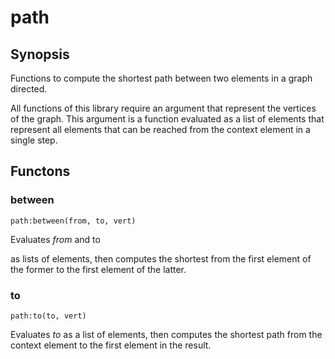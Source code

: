 <h1 class="library">path</h1>

## Synopsis

Functions to compute the shortest path between two elements in a graph directed.

All functions of this library require an argument that represent the vertices of the graph. This argument is a function evaluated as a list of elements that represent all elements that can be reached from the context element in a single step.

## Functons

<a name="between">

### between

`path:between(from, to, vert)`

Evaluates *from* and to

 as lists of elements, then computes the shortest from the first element of the former to the first element of the latter.

<a name="to">

### to

`path:to(to, vert)`

Evaluates *to* as a list of elements, then computes the shortest path from the context element to the first element in the result.


